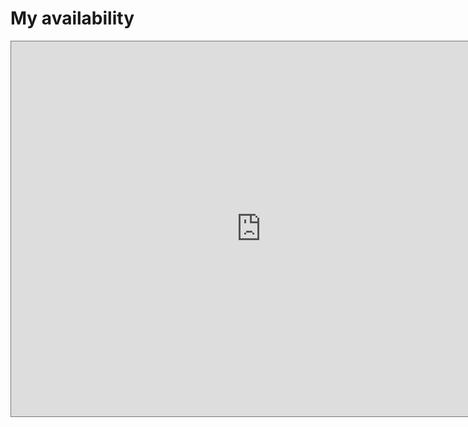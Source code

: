# My availability

<iframe src="https://calendar.google.com/calendar/b/1/embed?height=600&amp;wkst=1&amp;bgcolor=%23ffffff&amp;ctz=Europe%2FPrague&amp;src=YXpodWtvdkByZWRoYXQuY29t&amp;src=aWFtQHpodWtvdmdyZWVuLnBybw&amp;src=emh1a292Z3JlZW4uaW9AZ21haWwuY29t&amp;color=%23039BE5&amp;color=%23E4C441&amp;color=%23AD1457&amp;mode=WEEK&amp;title=Artem%20Zhukov" style="border:solid 1px #777" width="800" height="600" frameborder="0" scrolling="no"></iframe>
